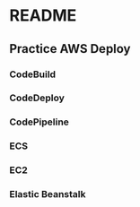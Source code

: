 # README
## Practice AWS Deploy 
### CodeBuild


### CodeDeploy


### CodePipeline


### ECS


### EC2


### Elastic Beanstalk
